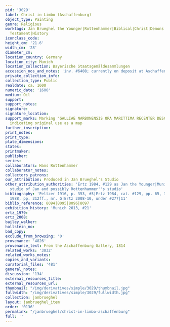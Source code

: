 ```yaml
---
pid: '3029'
label: Christ in Limbo (Aschaffenburg)
object_type: Painting
genre: Religious
worktags: Jan Brueghel the Younger|Rottenhammer|Biblical|Christ|Demons|Hell/Underworld|New
  Testament|History
iconclass_code:
height_cm: '21.6'
width_cm: '28'
diameter_cm:
location_country: Germany
location_city: Munich
location_collection: Bayerische Staatsgemäldesammlungen
accession_nos_and_notes: 'inv. #6408; currently on deposit at Aschaffenburg'
private_collection_info:
collection_type: Public
realdate: ca. 1600
numeric_date: '1600'
medium: Oil
support:
support_notes:
signature:
signature_location:
support_marks: Marking "GALLIAE NARBONENSIS ORA MARITTIMA RECENTER DESCRIPTA" on reverse,
  indicating original use as a map
further_inscription:
print_notes:
print_type:
plate_dimensions:
states:
printmaker:
publisher:
series:
collaborators: Hans Rottenhammer
collaborator_notes:
collectors_patrons:
our_attribution: Produced in Jan Brueghel's Studio
other_attribution_authorities: 'Ertz 1984, #129 as Jan the Younger|Munich 2013 as
  studio of Jan and possibly Rottenhammer''s studio'
bibliography: 'Peltzer 1916, p. 353, #3|Ertz 1984, cat. #129, pp. 65, 302|Schlichtenmaier
  1988, pp. 212ff., nr. G|Ertz 2008-10, under #277|11'
biblio_reference: 8094|8095|8096|8097
exhibition_history: 'Munich 2013, #21'
ertz_1979:
ertz_2008:
bailey_walker:
hollstein_no:
bad_copy:
exclude_from_browsing: '0'
provenance: '4826'
provenance_text: From the Aschaffenburg Gallery, 1814
related_works: '3032'
related_works_notes:
copies_and_variants:
curatorial_files: '481'
general_notes:
discussion: '134'
external_resources_title:
external_resources_url:
thumbnail: "/img/derivatives/simple/3029/thumbnail.jpg"
fullwidth: "/img/derivatives/simple/3029/fullwidth.jpg"
collection: janbrueghel
layout: janbrueghel_item
order: '0136'
permalink: "/janbrueghel/christ-in-limbo-aschaffenburg"
full: ''
---
```


